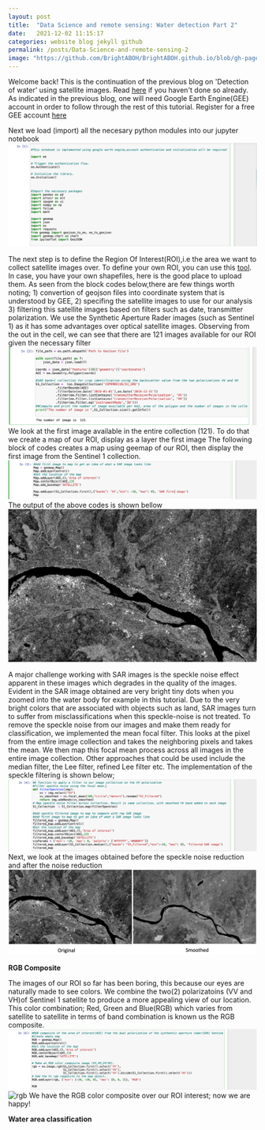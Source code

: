 ```yaml
---
layout: post
title:  "Data Science and remote sensing: Water detection Part 2"
date:   2021-12-02 11:15:17
categories: website blog jekyll github
permalink: /posts/Data-Science-and-remote-sensing-2
image: "https://github.com/BrightABOH/BrightABOH.github.io/blob/gh-pages/photos/RGB_water.png?raw=true"
---
```


Welcome back! This is the continuation of the previous blog on 'Detection of water' using satellite images. Read [here](https://brightaboh.github.io/posts/Data-Science-and-remote-sensing) if you haven't done so already. As indicated in the previous blog, one will need Google Earth Engine(GEE) account in order to follow through the rest of this tutorial. Register for a free GEE account [here](https://earthengine.google.com) 

Next we load (import) all the necesary python modules into our jupyter notebook
![Dependent modules](https://github.com/BrightABOH/BrightABOH.github.io/blob/gh-pages/photos/modules.png?raw=true)

The next step is to define the Region Of Interest(ROI),i.e the area we want to collect satellite images over. To define your own ROI, you can use this [tool](http://geojson.io/#map=2/20.0/0.0). In case, you have your own shapefiles, here is the good place to upload them. As seen from the block codes below,there are few things worth noting; 1) convertion of geojson files into coordinate system that is understood by GEE, 2) specifing the satellite images to use for our analysis 3) filtering this satellite images based on filters such as date, transmitter polarization. We use the Synthetic Aperture Rader images (such as Sentinel 1)  as it has some advantages over optical satellite images. Observing from the out in the cell, we can see that there are 121 images available for our ROI given the necessary filter
![Location](https://github.com/BrightABOH/BrightABOH.github.io/blob/gh-pages/photos/geojson.png?raw=true)
We look at the first image available in the entire collection (121). To do that we create a map of our ROI, display as a layer the first image 
The following block of codes creates a map using geemap of our ROI, then display the first image from the Sentinel 1 collection.
![Firstmap](https://github.com/BrightABOH/BrightABOH.github.io/blob/gh-pages/photos/water_map.png?raw=true)
The output of the above codes is shown bellow
![Firstimage](https://github.com/BrightABOH/BrightABOH.github.io/blob/gh-pages/photos/firstimage.png?raw=true)

A major challenge working with SAR images is the speckle noise effect apparent in these images which degrades in the quality of the images. Evident in the SAR image obtained are very bright tiny dots when you zoomed into the water body for example in this tutorial. Due to the very bright colors that are associated with objects such as land, SAR images turn to suffer from misclassifications when this speckle-noise is not treated. To remove the speckle noise from our images and make them ready for classification, we implemented the mean focal filter. This looks at the pixel from the entire image collection and takes the  neighboring pixels and takes the mean. We then map this focal mean process across all images in the entire image collection.
Other approaches that could be used include the median filter, the Lee filter, refined Lee filter etc.
The implementation of the speckle filtering is shown below;
![Filtermean](https://github.com/BrightABOH/BrightABOH.github.io/blob/gh-pages/photos/speckle.png?raw=true)
Next, we look at the images obtained before the speckle noise reduction and after the noise reduction
![Raw](https://github.com/BrightABOH/BrightABOH.github.io/blob/gh-pages/photos/smoothedvrsoriginal.png?raw=true)

**RGB Composite**

The images of our ROI so far has been boring, this because our eyes are naturally made to see colors. We combine the two(2) polarizatoins (VV and VH)of Sentinel 1 satellite to produce a more appealing view of our location. This color combination; Red, Green and Blue(RGB) which varies from satellite to satellite in terms of band combination is known us the RGB composite. 
![rgbcode](https://github.com/BrightABOH/BrightABOH.github.io/blob/gh-pages/photos/rgbcode.png?raw=true)
![rgb](https://github.com/BrightABOH/BrightABOH.github.io/blob/gh-pages/photos/RGB_water.png?raw=true)
We have the RGB color composite over our ROI interest; now we are happy!

**Water area classification**

